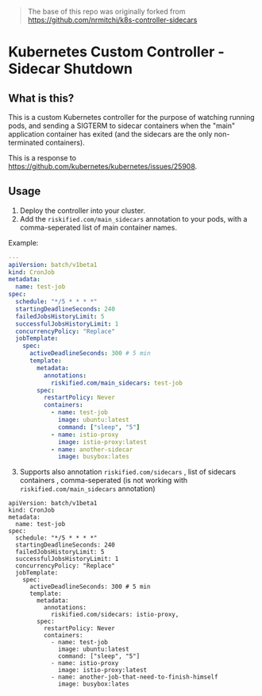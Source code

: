 > The base of this repo was originally forked from https://github.com/nrmitchi/k8s-controller-sidecars

# Kubernetes Custom Controller - Sidecar Shutdown


## What is this?

This is a custom Kubernetes controller for the purpose of watching running pods, and sending a SIGTERM to sidecar containers when the "main" application container has exited (and the sidecars are the only non-terminated containers).

This is a response to https://github.com/kubernetes/kubernetes/issues/25908.

## Usage

1. Deploy the controller into your cluster.
2. Add the `riskified.com/main_sidecars` annotation to your pods, with a comma-seperated list of main container names.

Example:

```yaml
---
apiVersion: batch/v1beta1
kind: CronJob
metadata:
  name: test-job
spec:
  schedule: "*/5 * * * *"
  startingDeadlineSeconds: 240
  failedJobsHistoryLimit: 5
  successfulJobsHistoryLimit: 1
  concurrencyPolicy: "Replace"
  jobTemplate:
    spec:
      activeDeadlineSeconds: 300 # 5 min
      template:
        metadata:
          annotations:
            riskified.com/main_sidecars: test-job
        spec:
          restartPolicy: Never
          containers:
            - name: test-job
              image: ubuntu:latest
              command: ["sleep", "5"]
            - name: istio-proxy
              image: istio-proxy:latest
            - name: another-sidecar
              image: busybox:lates
```
3. Supports also annotation `riskified.com/sidecars` , list of sidecars containers , comma-seperated
(is not working with `riskified.com/main_sidecars` annotation)

```
apiVersion: batch/v1beta1
kind: CronJob
metadata:
  name: test-job
spec:
  schedule: "*/5 * * * *"
  startingDeadlineSeconds: 240
  failedJobsHistoryLimit: 5
  successfulJobsHistoryLimit: 1
  concurrencyPolicy: "Replace"
  jobTemplate:
    spec:
      activeDeadlineSeconds: 300 # 5 min
      template:
        metadata:
          annotations:
            riskified.com/sidecars: istio-proxy,
        spec:
          restartPolicy: Never
          containers:
            - name: test-job
              image: ubuntu:latest
              command: ["sleep", "5"]
            - name: istio-proxy
              image: istio-proxy:latest
            - name: another-job-that-need-to-finish-himself
              image: busybox:lates
```